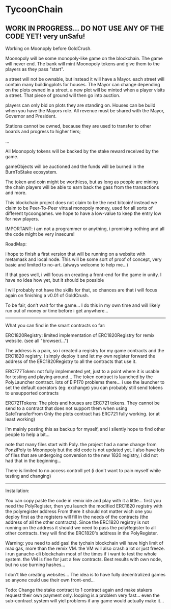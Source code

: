 # TycoonChain

WORK IN PROGRESS... DO NOT USE ANY OF THE CODE YET! very unSafu!
----------------------------------------------------------------

Working on Moonoply before GoldCrush.

Moonopoly will be some monopoly-like game on the blockchain. The game will never end.
The bank will mint Moonopoly tokens and give them to the players as they pass "start".

a street will not be ownable, but instead it will have a Mayor.
each street will contain many buildingplots for houses. The Mayor can change depending on the plots owned in a street.
a new plot will be minted when a player visits a street. That piece of ground will then go into auction.

players can only bid on plots they are standing on.
Houses can be build when you have the Mayors role. 
All revenue must be shared with the Mayor, Governor and President. 

Stations cannot be owned, because they are used to transfer to other boards and progress to higher tiers;

...



All Moonopoly tokens will be backed by the stake reward received by the game.

gameObjects will be auctioned and the funds will be burned in the BurnToStake ecosystem. 

The token and coin might be worthless, but as long as people are mining the chain players will be able to earn 
back the gass from the transactions and more.

This blockchain project does not claim to be the next bitcoin! instead we claim to be Peer-To-Peer virtual monopoly money, used for all sorts of different tycoongames. we hope to have a low-value to keep the entry low for new players.

IMPORTANT:
i am not a programmer or anything, i promising nothing and all the code might be very insecure!



RoadMap:

i hope to finish a first version that will be running on a website with metamask and local node.
This will be some sort of proof of concept, very basic and limited to no-art. (always welcome to help me...)

If that goes well, i will focus on creating a front-end for the game in unity. I have no idea how yet, but it should be possible 

I will probably not have the skills for that, so chances are that i will focus again on finishing a v0.01 of GoldCrush.

To be fair, don't wait for the game... I do this in my own time and will likely run out of money or time before i get anywhere...


------------------------------------------------------------------------------------------------------------------------------

What you can find in the smart contracts so far:

ERC1820Registry:
limited implementation of ERC1820Registry for remix website. (see all "browser/...")

The address is a pain, so i created a registry for my game contracts and the ERC1820 registry. i simply deploy it and let my own register forward the address of the ERC1820Registry to all the contracts that use it.


ERC777Token:
not fully implemented yet, just to a point where it is usable for testing and playing around...
The token contract is launched by the PolyLauncher contract. lots of EIP170 problems there...
i use the launcher to set the default operators (eg: exchange)
you can probably still send tokens to unsupported contracts

ERC721Tokens:
The plots and houses are ERC721 tokens. They cannot be send to a contract that does not support them when using SafeTransferFrom
Only the plots contract has ERC721 fully working. (or at least working)


i'm mainly posting this as backup for myself, and i silently hope to find other people to help a bit...






note that many files start with Poly. the project had a name change from PonziPoly to Moonopoly but the old code is not updated yet. I also have lots of files that are undergoing conversion to the new 1820 registry, i did not had that in the beginning...



There is limited to no access controll yet (i don't want to pain myself while testing and changing)

-------------------------------------------------------------------------------------------------------------------------
Installation:

You can copy paste the code in remix ide and play with it a little...
first you need the PolyRegister,
then you launch the modified ERC1820 registry with the polyregister address
From there it should not matter wich one you deploy first as the registers will fill in the needs of the contracts (the address of all the other contracts). Since the ERC1820 registry is not running on the address it should we need to pass the polyRegister to all other contracts. they will find the ERC1820's address in the PolyRegister.


Warning: you need to add gas! the tychain blockchain will have high limit of max gas, more than the remix VM. the VM will also crash a lot or just freeze.
i run ganache-cli blockchain most of the times if i want to test the whole system. the VM is fine for just a few contracts. Best results with own node, but no use burning hashes...

I don't like creating websites... The idea is to have fully decentralized games so anyone could use their own front-end... 


Todo:
Change the stake contract to 1 contract again and make stakers request their own payment only. looping is a problem very fast... 
even the sub-contract system will yiel problems if any game would actually make it...

